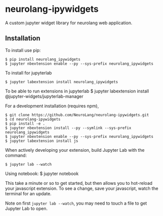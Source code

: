 neurolang-ipywidgets
===============================

A custom jupyter widget library for neurolang web application.

Installation
------------

To install use pip:

    $ pip install neurolang_ipywidgets
    $ jupyter nbextension enable --py --sys-prefix neurolang_ipywidgets

To install for jupyterlab

    $ jupyter labextension install neurolang_ipywidgets
	
To be able to run extensions in jupyterlab 
    $ jupyter labextension install @jupyter-widgets/jupyterlab-manager

For a development installation (requires npm),

    $ git clone https://github.com/NeuroLang/neurolang-ipywidgets.git
    $ cd neurolang-ipywidgets
    $ pip install -e .
    $ jupyter nbextension install --py --symlink --sys-prefix neurolang_ipywidgets
    $ jupyter nbextension enable --py --sys-prefix neurolang_ipywidgets
    $ jupyter labextension install js

When actively developing your extension, build Jupyter Lab with the command:

    $ jupyter lab --watch
	
Using notebook:
	$ jupyter notebook

This take a minute or so to get started, but then allows you to hot-reload your javascript extension.
To see a change, save your javascript, watch the terminal for an update.

Note on first `jupyter lab --watch`, you may need to touch a file to get Jupyter Lab to open.


